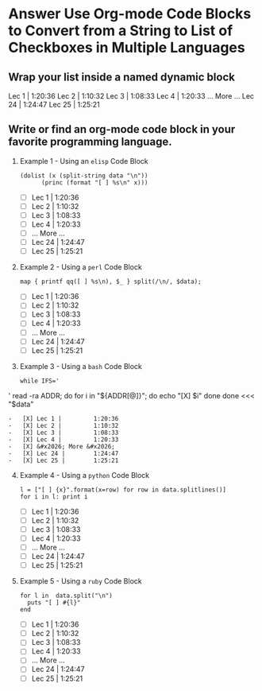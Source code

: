 Answer Use Org-mode Code Blocks to Convert from a String to List of Checkboxes in Multiple Languages
====================================================================================================

Wrap your list inside a named dynamic block
-------------------------------------------

<div class="comment:">
Lec 1 |         1:20:36
Lec 2 |         1:10:32
Lec 3 |         1:08:33
Lec 4 |         1:20:33
      &#x2026; More &#x2026;
Lec 24 |        1:24:47
Lec 25 |        1:25:21

</div>

Write or find an org-mode code block in your favorite programming language.
---------------------------------------------------------------------------

1.  Example 1 - Using an `elisp` Code Block

        (dolist (x (split-string data "\n"))
              (princ (format "[ ] %s\n" x)))
    
    -   [ ] Lec 1 |         1:20:36
    -   [ ] Lec 2 |         1:10:32
    -   [ ] Lec 3 |         1:08:33
    -   [ ] Lec 4 |         1:20:33
    -   [ ] &#x2026; More &#x2026;
    -   [ ] Lec 24 |        1:24:47
    -   [ ] Lec 25 |        1:25:21

2.  Example 2 - Using a `perl` Code Block

        map { printf qq([ ] %s\n), $_ } split(/\n/, $data);
    
    -   [ ] Lec 1 |         1:20:36
    -   [ ] Lec 2 |         1:10:32
    -   [ ] Lec 3 |         1:08:33
    -   [ ] Lec 4 |         1:20:33
    -   [ ] &#x2026; More &#x2026;
    -   [ ] Lec 24 |        1:24:47
    -   [ ] Lec 25 |        1:25:21

3.  Example 3 - Using a `bash` Code Block

        while IFS='
' read -ra ADDR; do
              for i in "${ADDR[@]}"; do
                  echo "[X] $i"
              done
         done <<< "$data"
    
    -   [X] Lec 1 |         1:20:36
    -   [X] Lec 2 |         1:10:32
    -   [X] Lec 3 |         1:08:33
    -   [X] Lec 4 |         1:20:33
    -   [X] &#x2026; More &#x2026;
    -   [X] Lec 24 |        1:24:47
    -   [X] Lec 25 |        1:25:21

4.  Example 4 - Using a `python` Code Block

        l = ["[ ] {x}".format(x=row) for row in data.splitlines()]
        for i in l: print i
    
    -   [ ] Lec 1 |         1:20:36
    -   [ ] Lec 2 |         1:10:32
    -   [ ] Lec 3 |         1:08:33
    -   [ ] Lec 4 |         1:20:33
    -   [ ] &#x2026; More &#x2026;
    -   [ ] Lec 24 |        1:24:47
    -   [ ] Lec 25 |        1:25:21

5.  Example 5 - Using a `ruby` Code Block

        for l in  data.split("\n")
          puts "[ ] #{l}"
        end
    
    -   [ ] Lec 1 |         1:20:36
    -   [ ] Lec 2 |         1:10:32
    -   [ ] Lec 3 |         1:08:33
    -   [ ] Lec 4 |         1:20:33
    -   [ ] &#x2026; More &#x2026;
    -   [ ] Lec 24 |        1:24:47
    -   [ ] Lec 25 |        1:25:21
